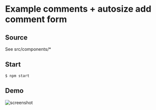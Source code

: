 Example comments + autosize add comment form
=========================

## Source

See src/components/*

## Start

```$ npm start```

## Demo

![screenshot](https://raw.githubusercontent.com/anorudes/comments-with-form/master/demo.png)
